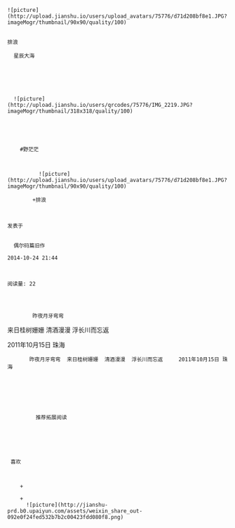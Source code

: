 
    
  
    ![picture](http://upload.jianshu.io/users/upload_avatars/75776/d71d208bf8e1.JPG?imageMogr/thumbnail/90x90/quality/100)
    

    排浪
  
      星辰大海

  
  
    
  
    
      ![picture](http://upload.jianshu.io/users/qrcodes/75776/IMG_2219.JPG?imageMogr/thumbnail/318x318/quality/100)
    


    
      
        #野茫茫
        
          
            
              ![picture](http://upload.jianshu.io/users/upload_avatars/75776/d71d208bf8e1.JPG?imageMogr/thumbnail/90x90/quality/100)
            
            +排浪
        
        
    
    发表于 

    
      偶尔码篇旧作

    2014-10-24 21:44

    

    阅读量: 22
  


        
            昨夜月牙弯弯
  来日桂树姗姗
  清酒漫漫
  浮长川而忘返
  

  2011年10月15日 珠海

        
           昨夜月牙弯弯  来日桂树姗姗  清酒漫漫  浮长川而忘返     2011年10月15日 珠海 
      
    
    
      
      
      
          
             推荐拓展阅读
        
      
    
    
      
          
     喜欢

      
      
        +
                  
        +
          ![picture](http://jianshu-prd.b0.upaiyun.com/assets/weixin_share_out-092e0f24fed532b7b2c00423fdd080f8.png)
        
      
    
  


